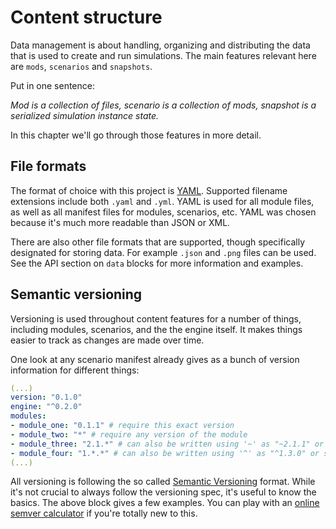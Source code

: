 # Content structure

Data management is about handling, organizing and distributing the data that is used to create and run simulations. The main features relevant here are `mods`, `scenarios` and `snapshots`.

Put in one sentence:

_Mod is a collection of files, scenario is a collection of mods, snapshot is a serialized simulation instance state._

In this chapter we'll go through those features in more detail.


## File formats

The format of choice with this project is [YAML](https://en.wikipedia.org/wiki/YAML). Supported filename extensions include both `.yaml` and `.yml`. YAML is used for all module files, as well as all manifest files for modules, scenarios, etc. YAML was chosen because it's much more readable than JSON or XML.

There are also other file formats that are supported, though specifically designated for storing data. For example `.json` and `.png` files can be used. See the API section on `data` blocks for more information and examples.

## Semantic versioning

Versioning is used throughout content features for a number of things, including modules, scenarios, and the the engine itself. It makes things easier to track as changes are made over time.

One look at any scenario manifest already gives as a bunch of version information for different things:

```yaml
(...)
version: "0.1.0"
engine: "^0.2.0"
modules:
- module_one: "0.1.1" # require this exact version
- module_two: "*" # require any version of the module
- module_three: "2.1.*" # can also be written using '~' as "~2.1.1" or simply "2.1"
- module_four: "1.*.*" # can also be written using '^' as "^1.3.0" or simply "1"
(...)
```

All versioning is following the so called [Semantic Versioning](https://semver.org/) format. While it's not crucial to always follow the versioning spec, it's useful to know the basics. The above block gives a few examples. You can play with an [online semver calculator](https://semver.npmjs.com) if you're totally new to this.
